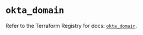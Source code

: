 # `okta_domain`

Refer to the Terraform Registry for docs: [`okta_domain`](https://registry.terraform.io/providers/okta/okta/4.6.3/docs/resources/domain).
